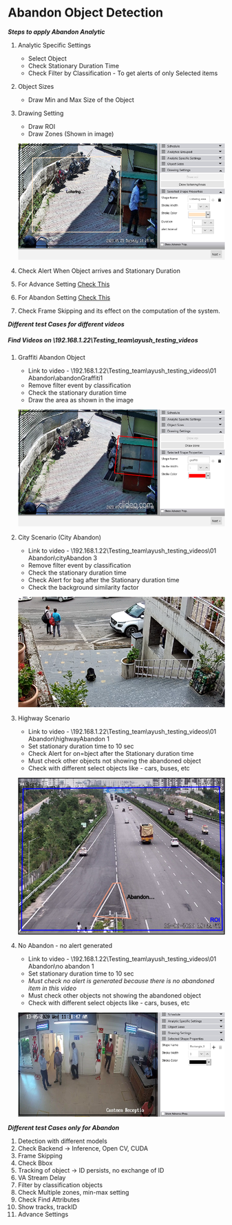 # **Abandon Object Detection**

***Steps to apply Abandon Analytic***

1. Analytic Specific Settings
   - Select Object
   - Check Stationary Duration Time 
   - Check Filter by Classification - To get alerts of only Selected items
2. Object Sizes
   - Draw Min and Max Size of the Object
3. Drawing Setting
   - Draw ROI
   - Draw Zones (Shown in image)
   
    ![image](https://github.com/ayushaggarwalI2V/Video-Analytics-Server/blob/main/01%20Abandon%20Object%20Detection/images/vms%20abandon%20image.png "VMS image")

4. Check Alert When Object arrives and Stationary Duration
5. For Advance Setting [Check This](https://stackoverflowteams.com/c/i2v-systems/questions/132)
6. For Abandon Setting [Check This](https://stackoverflowteams.com/c/i2v-systems/questions/114)
7. Check Frame Skipping and its effect on the computation of the system.


***Different test Cases for different videos***
##### Find Videos on _\\192.168.1.22\Testing_team\ayush_testing_videos_

1. Graffiti Abandon Object
   - Link to video - \\192.168.1.22\Testing_team\ayush_testing_videos\01 Abandon\abandonGraffiti1
   - Remove filter event by classification
   - Check the stationary duration time
   - Draw the area as shown in the image
   
   ![image](https://github.com/ayushaggarwalI2V/Video-Analytics-Server/blob/main/01%20Abandon%20Object%20Detection/images/graffiti.png "Graffiti Abandon")

2. City Scenario (City Abandon)
   - Link to video - \\192.168.1.22\Testing_team\ayush_testing_videos\01 Abandon\cityAbandon 3
   - Remove filter event by classification
   - Check the stationary duration time
   - Check Alert for bag after the Stationary duration time
   - Check the background similarity factor
   
   ![image](https://github.com/ayushaggarwalI2V/Video-Analytics-Server/blob/main/01%20Abandon%20Object%20Detection/images/cityAbandon.png "City Abandon")

3. Highway Scenario
   - Link to video - \\192.168.1.22\Testing_team\ayush_testing_videos\01 Abandon\highwayAbandon 1
   - Set stationary duration time to 10 sec
   - Check Alert for on=bject after the Stationary duration time
   - Must check other objects not showing the abandoned object
   - Check with different select objects like - cars, buses, etc
   
   ![image](https://github.com/ayushaggarwalI2V/Video-Analytics-Server/blob/main/01%20Abandon%20Object%20Detection/images/highwayAbandon%201.png "Highway Abandon")

4. No Abandon - no alert generated 
   - Link to video - \\192.168.1.22\Testing_team\ayush_testing_videos\01 Abandon\no abandon 1
   - Set stationary duration time to 10 sec
   - *Must check no alert is generated because there is no abandoned item in this video*
   - Must check other objects not showing the abandoned object
   - Check with different select objects like - cars, buses, etc
   
   ![image](https://github.com/ayushaggarwalI2V/Video-Analytics-Server/blob/main/01%20Abandon%20Object%20Detection/images/noabandoned.png "No Abandon")

***Different test Cases only for Abandon***

1. Detection with different models
2. Check Backend -> Inference, Open CV, CUDA
3. Frame Skipping
4. Check Bbox
5. Tracking of object -> ID persists, no exchange of ID
6. VA Stream Delay
7. Filter by classification objects
8. Check Multiple zones, min-max setting
9. Check Find Attributes
10. Show tracks, trackID
11. Advance Settings
